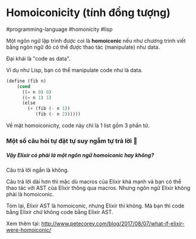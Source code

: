 # Homoiconicity (tính đồng tượng)
#programming-language #homonicity #lisp

Một ngôn ngữ lập trình được coi là **homoiconic** nếu như chương trình viết bằng ngôn ngữ đó có thể được thao tác (manipulate) như data.

Đại khái là "code as data".

Ví dụ như Lisp, bạn có thể manipulate code như là data.

```lisp
(define (fib n)
    (cond
      ((= n 0) 0)
      ((= n 1) 1)
      (else
        (+ (fib (- n 1))
           (fib (- n 2))))))
```

Về mặt homoiconicity, code này chỉ là 1 list gồm 3 phần tử.

### Một số câu hỏi tự đặt tự suy ngẫm tự trả lời 🤔

##### Vậy Elixir có phải là một ngôn ngữ homoiconic hay không?

Câu trả lời ngắn là không.

Câu trả lời dài hơn thì mặc dù macros của Elixir khá mạnh và bạn có thể thao tác với AST của Elixir thông qua macros. Nhưng ngôn ngữ Elixir không phải là homoiconic.

Tóm lại, Elixir AST là homoiconic, nhưng Elixir thì không. Mà bạn thì code bằng Elixir chứ không code bằng Elixir AST.

Xem thêm tại: http://www.petecorey.com/blog/2017/08/07/what-if-elixir-were-homoiconic/